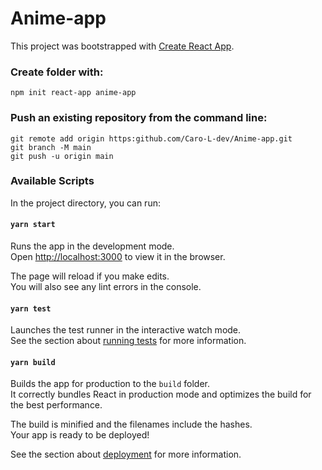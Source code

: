 # Anime-app

This project was bootstrapped with [Create React App](https://github.com/facebook/create-react-app).

### Create folder with:

`npm init react-app anime-app`

### Push an existing repository from the command line:

```git remote add origin https:github.com/Caro-L-dev/Anime-app.git```  
```git branch -M main```  
```git push -u origin main``` 


### Available Scripts

In the project directory, you can run:

#### `yarn start`

Runs the app in the development mode.\
Open [http://localhost:3000](http://localhost:3000) to view it in the browser.

The page will reload if you make edits.\
You will also see any lint errors in the console.

#### `yarn test`

Launches the test runner in the interactive watch mode.\
See the section about [running tests](https://facebook.github.io/create-react-app/docs/running-tests) for more information.

#### `yarn build`

Builds the app for production to the `build` folder.\
It correctly bundles React in production mode and optimizes the build for the best performance.

The build is minified and the filenames include the hashes.\
Your app is ready to be deployed!

See the section about [deployment](https://facebook.github.io/create-react-app/docs/deployment) for more information.
